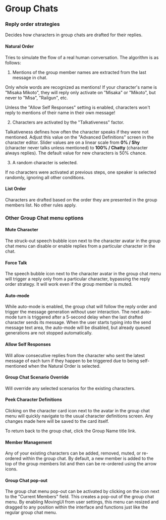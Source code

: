 # Group Chats

### Reply order strategies

Decides how characters in group chats are drafted for their replies.

#### Natural Order

Tries to simulate the flow of a real human conversation. The algorithm is as follows:

1. Mentions of the group member names are extracted from the last message in chat.

Only whole words are recognized as mentions! If your character's name is "Misaka Mikoto", they will reply only activate on "Misaka" or "Mikoto", but never to "Misa", "Railgun", etc.

Unless the "Allow Self Responses" setting is enabled, characters won't reply to mentions of their name in their own message!

2. Characters are activated by the "Talkativeness" factor.

Talkativeness defines how often the character speaks if they were not mentioned. Adjust this value on the "Advanced Definitions" screen in the character editor. Slider values are on a linear scale from **0% / Shy** (character never talks unless mentioned) to **100% / Chatty** (character always replies). The default value for new characters is 50% chance.

3. A random character is selected.

If no characters were activated at previous steps, one speaker is selected randomly, ignoring all other conditions.

#### List Order

Characters are drafted based on the order they are presented in the group members list. No other rules apply.

### Other Group Chat menu options

#### Mute Character

The struck-out speech bubble icon next to the character avatar in the group chat menu can disable or enable replies from a particular character in the chat.

#### Force Talk

The speech bubble icon next to the character avatar in the group chat menu will trigger a reply only from a particular character, bypassing the reply order strategy. It will work even if the group member is muted.

#### Auto-mode

While auto-mode is enabled, the group chat will follow the reply order and trigger the message generation without user interaction. The next auto-mode turn is triggered after a 5-second delay when the last drafted character sends its message. When the user starts typing into the send message text area, the auto-mode will be disabled, but already queued generations are not stopped automatically.

#### Allow Self Responses

Will allow consecutive replies from the character who sent the latest message of each turn if they happen to be triggered due to being self-mentioned when the Natural Order is selected.

#### Group Chat Scenario Override

Will override any selected scenarios for the existing characters.

#### Peek Character Definitions

Clicking on the character card icon next to the avatar in the group chat menu will quickly navigate to the usual character definitions screen. Any changes made here will be saved to the card itself.

To return back to the group chat, click the Group Name title link.

#### Member Management

Any of your existing characters can be added, removed, muted, or re-ordered within the group chat. By default, a new member is added to the top of the group members list and then can be re-ordered using the arrow icons.

#### Group Chat pop-out

The group chat menu pop-out can be activated by clicking on the icon next to the "Current Members" field. This creates a pop-out of the group chat menu. By enabling MovingUI from user settings, this menu can resized and dragged to any position within the interface and functions just like the regular group chat menu.

